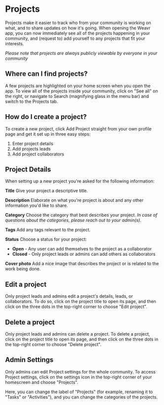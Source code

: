 # Projects

Projects make it easier to track who from your community is working on what, and to share updates on how it's going. 
When opening the Weavr app, you can now immediately see all of the projects happening in your community, and (request to) add yourself to any projects that fit your interests.

_Please note that projects are always publicly viewable by everyone in your community_

## Where can I find projects?
A few projects are highlighted on your home screen when you open the app. 
To view all of the projects inside your community, click on "See all" on the right, or navigate to Search (magnifying glass in the menu bar) and switch to the Projects tab.

## How do I create a project?
To create a new project, click Add Project straight from your own profile page and get it set up in three easy steps: 
1. Enter project details
2. Add projects leads
3. Add project collaborators

## Project Details

When setting up a new project you're asked for the following information:

**Title** 
Give your project a descriptive title.

**Description**
Elaborate on what you're project is about and any other information you'd like to share.

**Category**
Choose the category that best describes your project.
_In case of questions about the categories, please reach out to your admin(s)._

**Tags**
Add any tags relevant to the project. 

**Status**
Choose a status for your project:
  - **Open** - Any user can add themselves to the project as a collaborator
  - **Closed** - Only project leads or admins can add others as collaborators

**Cover photo**
Add a nice image that describes the project or is related to the work being done. 

## Edit a project
Only project leads and admins edit a project's details, leads, or collaborators. To do so, click on the project title to open its page, and then click on the three dots in the top-right corner to choose "Edit project". 

## Delete a project
Only project leads and admins can delete a project. To delete a project, click on the project title to open its page, and then click on the three dots in the top-right corner to choose "Delete project". 

## Admin Settings
Only admins can edit Project settings for the whole community. 
To access Project settings, click on the settings icon in the top-right corner of your homescreen and choose "Projects". 

Here, you can change the label of "Projects" (for example, renaming it to "Tasks" or "Activities"), and you can change the categories of the projects. 

